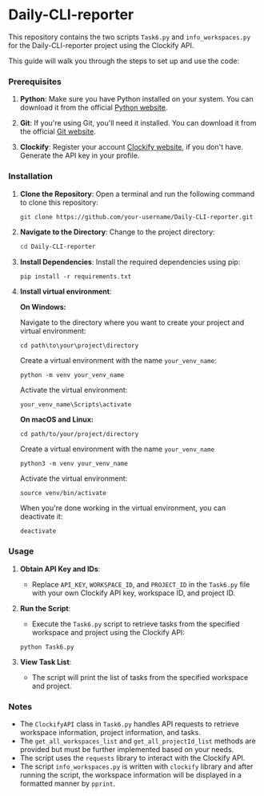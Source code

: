 # Daily-CLI-reporter

This repository contains the two scripts `Task6.py` and `info_workspaces.py`  for the Daily-CLI-reporter project using the Clockify API. 

This guide will walk you through the steps to set up and use the code:

### Prerequisites

1. **Python**: Make sure you have Python installed on your system. You can download it from the official [Python website](https://www.python.org/downloads/).

2. **Git**: If you're using Git, you'll need it installed. You can download it from the official [Git website](https://git-scm.com/downloads).

3. **Clockify**: Register your account [Clockify website](https://clockify.me/), if you don't have. Generate the API key in your profile.

### Installation

1. **Clone the Repository**: Open a terminal and run the following command to clone this repository:

   ```bash
   git clone https://github.com/your-username/Daily-CLI-reporter.git
   ```

2. **Navigate to the Directory**: Change to the project directory:

   ```bash
   cd Daily-CLI-reporter
   ```

3. **Install Dependencies**: Install the required dependencies using pip:

   ```terminal
   pip install -r requirements.txt
   ```

4. **Install virtual environment**:

   **On Windows:**

   Navigate to the directory where you want to create your project and virtual environment:
   ```terminal
   cd path\to\your\project\directory
    ```
   Create a virtual environment with the name `your_venv_name`:
   ```terminal
   python -m venv your_venv_name
    ```
   Activate the virtual environment:
   ```terminal
   your_venv_name\Scripts\activate
   ```
    **On macOS and Linux:**
   ```terminal
   cd path/to/your/project/directory
    ```
   Create a virtual environment with the name `your_venv_name`
   ```terminal
   python3 -m venv your_venv_name
    ```
   Activate the virtual environment:
   ```terminal
   source venv/bin/activate
   ```
   When you're done working in the virtual environment, you can deactivate it:
    ```terminal
   deactivate
   ```
   

### Usage

1. **Obtain API Key and IDs**:
   - Replace `API_KEY`, `WORKSPACE_ID`, and `PROJECT_ID` in the `Task6.py` file with your own Clockify API key, workspace ID, and project ID.

2. **Run the Script**:
   - Execute the `Task6.py` script to retrieve tasks from the specified workspace and project using the Clockify API:

   ```terminal
   python Task6.py
   ```

3. **View Task List**:
   - The script will print the list of tasks from the specified workspace and project.

### Notes

- The `ClockifyAPI` class in `Task6.py` handles API requests to retrieve workspace information, project information, and tasks.
- The `get_all_workspaces_list` and `get_all_projectId_list` methods are provided but must be further implemented based on your needs.
- The script uses the `requests` library to interact with the Clockify API.
- The script `info_workspaces.py` is written with `clockify` library and after running the script, the workspace information will be displayed in a formatted manner by `pprint`.
